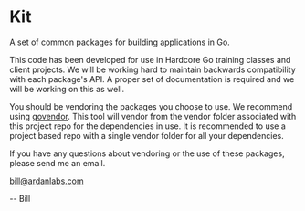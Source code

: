 # Kit

A set of common packages for building applications in Go.

This code has been developed for use in Hardcore Go training classes and client projects. We will be working hard to maintain backwards compatibility with each package's API. A proper set of documentation is required and we will be working on this as well.

You should be vendoring the packages you choose to use. We recommend using [govendor](https://github.com/kardianos/govendor). This tool will vendor from the vendor folder associated with this project repo for the dependencies in use. It is recommended to use a project based repo with a single vendor folder for all your dependencies.

If you have any questions about vendoring or the use of these packages, please send me an email.

bill@ardanlabs.com

-- Bill